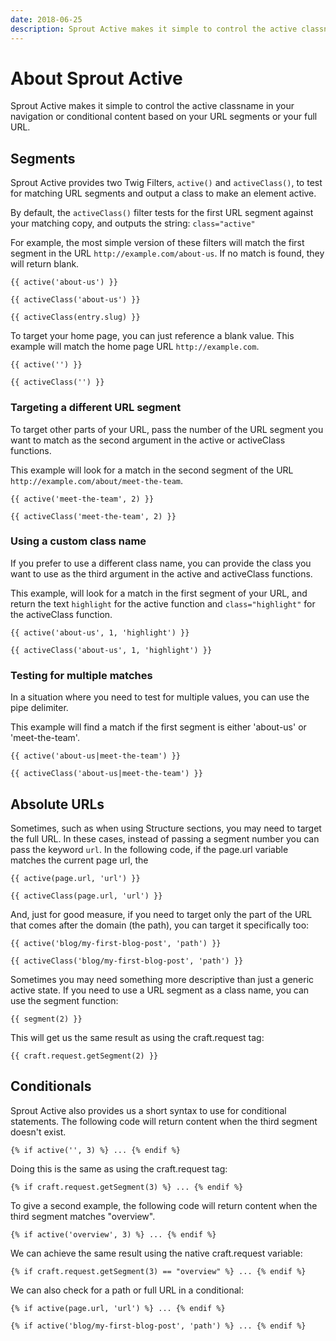 ```yaml
---
date: 2018-06-25
description: Sprout Active makes it simple to control the active classname in your navigation or conditional content based on your URL segments or your full URL.
---
```


# About Sprout Active

Sprout Active makes it simple to control the active classname in your navigation or conditional content based on your URL segments or your full URL.

## Segments

Sprout Active provides two Twig Filters, `active()` and  `activeClass()`, to test for matching URL segments and output a class to make an element active.

By default, the `activeClass()` filter tests for the first URL segment against your matching copy, and outputs the string: `class="active"`

For example, the most simple version of these filters will match the first segment in the URL `http://example.com/about-us`.  If no match is found, they will return blank.

``` twig
{{ active('about-us') }}

{{ activeClass('about-us') }}

{{ activeClass(entry.slug) }}
```

To target your home page, you can just reference a blank value.  This example will match the home page URL `http://example.com`.

``` twig
{{ active('') }}

{{ activeClass('') }}
```

### Targeting a different URL segment

To target other parts of your URL, pass the number of the URL segment you want to match as the second argument in the active or activeClass functions.

This example will look for a match in the second segment of the URL `http://example.com/about/meet-the-team`.

``` twig
{{ active('meet-the-team', 2) }}

{{ activeClass('meet-the-team', 2) }}
```

### Using a custom class name

If you prefer to use a different class name, you can provide the class you want to use as the third argument in the active and activeClass functions.

This example, will look for a match in the first segment of your URL, and return the text `highlight` for the active function and `class="highlight"` for the activeClass function.

``` twig
{{ active('about-us', 1, 'highlight') }}

{{ activeClass('about-us', 1, 'highlight') }}
```

### Testing for multiple matches

In a situation where you need to test for multiple values, you can use the pipe delimiter.

This example will find a match if the first segment is either 'about-us' or 'meet-the-team'.

``` twig
{{ active('about-us|meet-the-team') }}

{{ activeClass('about-us|meet-the-team') }}
```

## Absolute URLs

Sometimes, such as when using Structure sections, you may need to target the full URL.  In these cases, instead of passing a segment number you can pass the keyword `url`. In the following code, if the page.url variable matches the current page url, the 

``` twig
{{ active(page.url, 'url') }}

{{ activeClass(page.url, 'url') }}
```

And, just for good measure, if you need to target only the part of the URL that comes after the domain (the path), you can target it specifically too:

``` twig
{{ active('blog/my-first-blog-post', 'path') }}

{{ activeClass('blog/my-first-blog-post', 'path') }}
```

Sometimes you may need something more descriptive than just a generic active state.  If you need to use a URL segment as a class name, you can use the segment function:

``` twig
{{ segment(2) }}
```

This will get us the same result as using the craft.request tag:

``` twig
{{ craft.request.getSegment(2) }}
```

## Conditionals

Sprout Active also provides us a short syntax to use for conditional statements.  The following code will return content when the third segment doesn't exist.

``` twig
{% if active('', 3) %} ... {% endif %}
```

Doing this is the same as using the craft.request tag:

``` twig
{% if craft.request.getSegment(3) %} ... {% endif %}
```

To give a second example, the following code will return content when the third segment matches "overview".

``` twig
{% if active('overview', 3) %} ... {% endif %}
```

We can achieve the same result using the native craft.request variable:

``` twig
{% if craft.request.getSegment(3) == "overview" %} ... {% endif %}
```

We can also check for a path or full URL in a conditional:

``` twig
{% if active(page.url, 'url') %} ... {% endif %}

{% if active('blog/my-first-blog-post', 'path') %} ... {% endif %}
```
